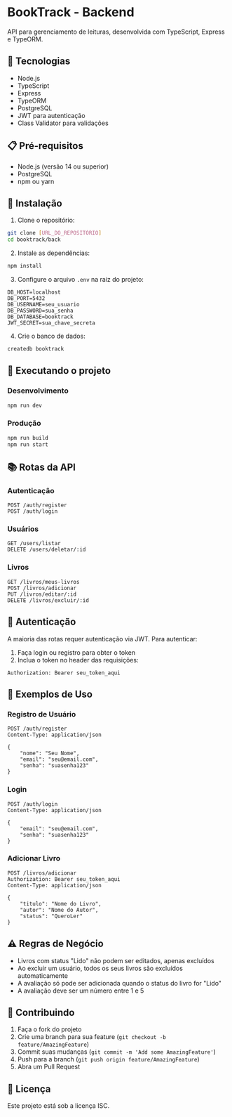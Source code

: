 # BookTrack - Backend

API para gerenciamento de leituras, desenvolvida com TypeScript, Express e TypeORM.

## 🚀 Tecnologias

- Node.js
- TypeScript
- Express
- TypeORM
- PostgreSQL
- JWT para autenticação
- Class Validator para validações

## 📋 Pré-requisitos

- Node.js (versão 14 ou superior)
- PostgreSQL
- npm ou yarn

## 🔧 Instalação

1. Clone o repositório:
```bash
git clone [URL_DO_REPOSITÓRIO]
cd booktrack/back
```

2. Instale as dependências:
```bash
npm install
```

3. Configure o arquivo `.env` na raiz do projeto:
```env
DB_HOST=localhost
DB_PORT=5432
DB_USERNAME=seu_usuario
DB_PASSWORD=sua_senha
DB_DATABASE=booktrack
JWT_SECRET=sua_chave_secreta
```

4. Crie o banco de dados:
```bash
createdb booktrack
```

## 🚀 Executando o projeto

### Desenvolvimento
```bash
npm run dev
```

### Produção
```bash
npm run build
npm run start
```

## 📚 Rotas da API

### Autenticação
```http
POST /auth/register
POST /auth/login
```

### Usuários
```http
GET /users/listar
DELETE /users/deletar/:id
```

### Livros
```http
GET /livros/meus-livros
POST /livros/adicionar
PUT /livros/editar/:id
DELETE /livros/excluir/:id
```

## 🔐 Autenticação

A maioria das rotas requer autenticação via JWT. Para autenticar:

1. Faça login ou registro para obter o token
2. Inclua o token no header das requisições:
```
Authorization: Bearer seu_token_aqui
```

## 📝 Exemplos de Uso

### Registro de Usuário
```http
POST /auth/register
Content-Type: application/json

{
    "nome": "Seu Nome",
    "email": "seu@email.com",
    "senha": "suasenha123"
}
```

### Login
```http
POST /auth/login
Content-Type: application/json

{
    "email": "seu@email.com",
    "senha": "suasenha123"
}
```

### Adicionar Livro
```http
POST /livros/adicionar
Authorization: Bearer seu_token_aqui
Content-Type: application/json

{
    "titulo": "Nome do Livro",
    "autor": "Nome do Autor",
    "status": "QueroLer"
}
```

## ⚠️ Regras de Negócio

- Livros com status "Lido" não podem ser editados, apenas excluídos
- Ao excluir um usuário, todos os seus livros são excluídos automaticamente
- A avaliação só pode ser adicionada quando o status do livro for "Lido"
- A avaliação deve ser um número entre 1 e 5

## 🤝 Contribuindo

1. Faça o fork do projeto
2. Crie uma branch para sua feature (`git checkout -b feature/AmazingFeature`)
3. Commit suas mudanças (`git commit -m 'Add some AmazingFeature'`)
4. Push para a branch (`git push origin feature/AmazingFeature`)
5. Abra um Pull Request

## 📄 Licença

Este projeto está sob a licença ISC. 